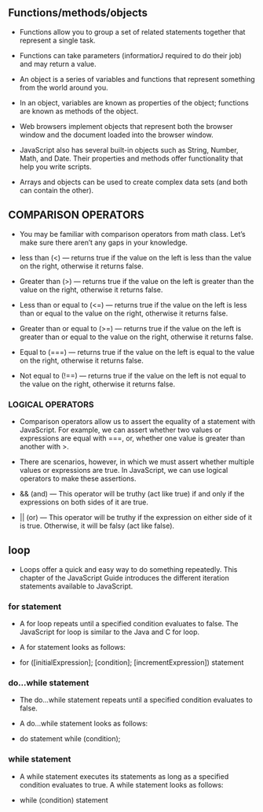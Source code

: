## Functions/methods/objects

- Functions allow you to group a set of related
statements together that represent a single task.

- Functions can take parameters (informatiorJ required
to do their job) and may return a value.

- An object is a series of variables and functions that
represent something from the world around you.

- In an object, variables are known as properties of the
object; functions are known as methods of the object.

- Web browsers implement objects that represent both
the browser window and the document loaded into the
browser window.

- JavaScript also has several built-in objects such as
String, Number, Math, and Date. Their properties and
methods offer functionality that help you write scripts.

- Arrays and objects can be used to create complex data
sets (and both can contain the other). 

## COMPARISON OPERATORS

- You may be familiar with comparison operators from math class. Let’s make sure there aren’t any gaps in your knowledge.

- less than (<) — returns true if the value on the left is less than the value on the right, otherwise it returns false.
- Greater than (>) — returns true if the value on the left is greater than the value on the right, otherwise it returns false.
- Less than or equal to (<=) — returns true if the value on the left is less than or equal to the value on the right, otherwise it returns false.
- Greater than or equal to (>=) — returns true if the value on the left is greater than or equal to the value on the right, otherwise it returns false.
- Equal to (===) — returns true if the value on the left is equal to the value on the right, otherwise it returns false.
- Not equal to (!==) — returns true if the value on the left is not equal to the value on the right, otherwise it returns false.

### LOGICAL OPERATORS

- Comparison operators allow us to assert the equality of a statement with JavaScript. For example, we can assert whether two values or expressions are equal with ===, or, whether one value is greater than another with >.

- There are scenarios, however, in which we must assert whether multiple values or expressions are true. In JavaScript, we can use logical operators to make these assertions.
- && (and) — This operator will be truthy (act like true) if and only if the expressions on both sides of it are true.
- || (or) — This operator will be truthy if the expression on either side of it is true. Otherwise, it will be falsy (act like false).

## loop

- Loops offer a quick and easy way to do something repeatedly. This chapter of the JavaScript Guide introduces the different iteration statements available to JavaScript.

### for statement
* A for loop repeats until a specified condition evaluates to false. The JavaScript for loop is similar to the Java and C for loop.

* A for statement looks as follows:

- for ([initialExpression]; [condition]; [incrementExpression])
statement

### do...while statement
* The do...while statement repeats until a specified condition evaluates to false.

* A do...while statement looks as follows:

- do
    statement
  while (condition);

### while statement

* A while statement executes its statements as long as a specified condition evaluates to true. A while statement looks as follows:

- while (condition)
   statement